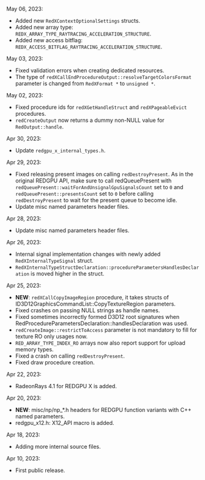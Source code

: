 May 06, 2023:

  * Added new `RedXContextOptionalSettings` structs.
  * Added new array type: `REDX_ARRAY_TYPE_RAYTRACING_ACCELERATION_STRUCTURE`.
  * Added new access bitflag: `REDX_ACCESS_BITFLAG_RAYTRACING_ACCELERATION_STRUCTURE`.

May 03, 2023:

  * Fixed validation errors when creating dedicated resources.
  * The type of `redXCallEndProcedureOutput::resolveTargetColorsFormat` parameter is changed from `RedXFormat *` to `unsigned *`.

May 02, 2023:

  * Fixed procedure ids for `redXGetHandleStruct` and `redXPageableEvict` procedures.
  * `redCreateOutput` now returns a dummy non-NULL value for `RedOutput::handle`.

Apr 30, 2023:

  * Update `redgpu_x_internal_types.h`.

Apr 29, 2023:

  * Fixed releasing present images on calling `redDestroyPresent`. As in the original REDGPU API, make sure to call redQueuePresent with `redQueuePresent::waitForAndUnsignalGpuSignalsCount` set to `0` and `redQueuePresent::presentsCount` set to `0` before calling `redDestroyPresent` to wait for the present queue to become idle.
  * Update misc named parameters header files.

Apr 28, 2023:

  * Update misc named parameters header files.

Apr 26, 2023:

  * Internal signal implementation changes with newly added `RedXInternalTypeSignal` struct.
  * `RedXInternalTypeStructDeclaration::procedureParametersHandlesDeclaration` is moved higher in the struct.

Apr 25, 2023:

  * **NEW**: `redXCallCopyImageRegion` procedure, it takes structs of ID3D12GraphicsCommandList::CopyTextureRegion parameters.
  * Fixed crashes on passing NULL strings as handle names.
  * Fixed sometimes incorrectly formed D3D12 root signatures when RedProcedureParametersDeclaration::handlesDeclaration was used.
  * `redCreateImage::restrictToAccess` parameter is not mandatory to fill for texture RO only usages now.
  * `RED_ARRAY_TYPE_INDEX_RO` arrays now also report support for upload memory types.
  * Fixed a crash on calling `redDestroyPresent`.
  * Fixed draw procedure creation.

Apr 22, 2023:

  * RadeonRays 4.1 for REDGPU X is added.

Apr 20, 2023:

  * **NEW**: misc/np/np_*.h headers for REDGPU function variants with C++ named parameters.
  * redgpu_x12.h: X12_API macro is added.

Apr 18, 2023:

  * Adding more internal source files.

Apr 10, 2023:

  * First public release.
